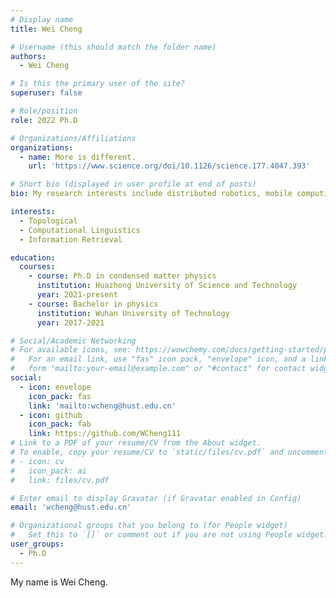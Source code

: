 ```yaml
---
# Display name
title: Wei Cheng

# Username (this should match the folder name)
authors:
  - Wei Cheng

# Is this the primary user of the site?
superuser: false

# Role/position
role: 2022 Ph.D

# Organizations/Affiliations
organizations:
  - name: More is different.
    url: 'https://www.science.org/doi/10.1126/science.177.4047.393'

# Short bio (displayed in user profile at end of posts)
bio: My research interests include distributed robotics, mobile computing and programmable matter.

interests:
  - Topological 
  - Computational Linguistics
  - Information Retrieval

education:
  courses:
    - course: Ph.D in condensed matter physics
      institution: Huazhong University of Science and Technology
      year: 2021-present
    - course: Bachelor in physics
      institution: Wuhan University of Technology
      year: 2017-2021

# Social/Academic Networking
# For available icons, see: https://wowchemy.com/docs/getting-started/page-builder/#icons
#   For an email link, use "fas" icon pack, "envelope" icon, and a link in the
#   form "mailto:your-email@example.com" or "#contact" for contact widget.
social:
  - icon: envelope
    icon_pack: fas
    link: 'mailto:wcheng@hust.edu.cn'
  - icon: github
    icon_pack: fab
    link: https://github.com/WCheng111
# Link to a PDF of your resume/CV from the About widget.
# To enable, copy your resume/CV to `static/files/cv.pdf` and uncomment the lines below.
# - icon: cv
#   icon_pack: ai
#   link: files/cv.pdf

# Enter email to display Gravatar (if Gravatar enabled in Config)
email: 'wcheng@hust.edu.cn'

# Organizational groups that you belong to (for People widget)
#   Set this to `[]` or comment out if you are not using People widget.
user_groups:
  - Ph.D
---
```


My name is Wei Cheng.
